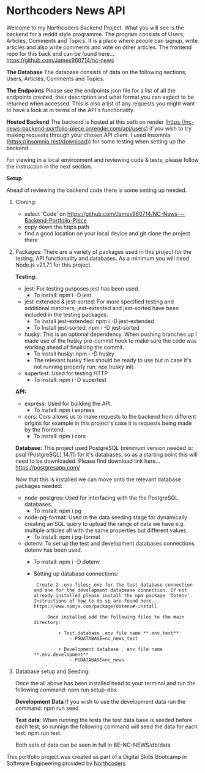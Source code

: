 # Northcoders News API

Welcome to my Northcoders Backend Project. What you will see is the backend for a reddit style programme. The program consists of Users, Articles, Comments and Topics. It is a place where people can signup, write articles and also write comments and vote on other articles.
The frontend repo for this back end can be found here... https://github.com/James960714/nc-news  

**The Database**
The database consists of data on the following sections; Users, Articles, Comments and Topics. 

**The Endpoints**
Please see the endpoints.json file for a list of all the endpoints created, their description and what format you can expect to be returned when accessed. This is also a list of any requests you might want to have a look at in terms of the API's functionality. 

**Hosted Backend**
The backend is hosted at this path on render (https://nc-news-backend-portfolio-piece.onrender.com/api/users) if you wish to try making requests through your chosen API client. I used Insomnia (https://insomnia.rest/download)) for some testing when setting up the backend.

For viewing in a local environment and reviewing code & tests; please follow the instruction in the next section. 

**Setup**

Ahead of reviewing the backend code there is some setting up needed. 

1. Cloning:
    - select 'Code' on https://github.com/James960714/NC-News---Backend-Portfolio-Piece
    - copy down the https path
    - find a good location on your local device and git clone the project there
  
2. Packages:
There are a variety of packages used in this project for the testing, API functionality and databases.
As a minimum you will need Node.js v21.7.1 for this project. 

   **Testing:**
   -  jest: For testing purposes jest has been used.
       - To install: npm i -D jest   
   -  jest-extended & jest-sorted: For more specified testing and additional matchers, jest-extented and jest-sorted have been included in the testing packages.
       - To install jest-extended: npm i -D jest-extended
       - To Install jest-sorted: npm i -D jest-sorted  
   -  husky: This is an optional dependency. When pushing branches up I made use of the husky pre-commit hook to make sure the code was working ahead of finalising the commit.
       - To install husky: npm i -D  husky
       - The relevant husky files should be ready to use but in case it's not running properly run: npx husky init. 
   -  supertest: Used for testing HTTP
       - To install: npm i -D supertest
         
    **API:**
   -  express: Used for building the API.
       - To install: npm i express
   -  cors: Cors allows us to make requests to the backend from different origins for example in this project's case it is requests being made by the frontend.
       - To install: npm i cors

   **Database:**
    This project used PostgreSQL (minimum version needed is: psql (PostgreSQL) 14.11) for it's databases, so as a starting point this will need to be downloaded. Please find download link here... https://postgresapp.com/
   
    Now that this is installed we can move onto the relevant database packages needed:
   -  node-postgres: Used for interfacing with the the PostgreSQL databases.
       - To install: npm i pg 
   -  node-pg-format: Used in the data seeding stage for dynamically creating an SQL query to upload the range of data we have e.g. multiple articles all with the same properties but different values.
       - To install: npm i pg-format     
   -  dotenv: To set up the test and development databases connections dotenv has been used.
       -   To install: npm i -D dotenv
       -   Setting up database connections:

                Create 2 .env files; one for the test database connection and one for the development databease connection. If not already installed please install the npm package 'Dotenv'. Instructions of how to do so are found here... https://www.npmjs.com/package/dotenv#-install 
                
                    Once installed add the following files to the main directory:  
                
                        + Test database .env file name **.env.test**
                            - PGDATABASE=nc_news_test
                
                        + Development database . env file name **.env.development**
                            - PGDATABASE=nc_news

     
3. Database setup and Seeding:

   Once the all above has been installed head to your terminal and run the following command: npm run setup-dbs

   **Development Data**
   If you wish to use the development data run the command: npm run seed

   **Test data**:
   When running the tests the test data base is seeded before each test; so runnign the following command will seed the data for each test:
   npm run test. 

    Both sets of data can be seen in full in BE-NC-NEWS/db/data







This portfolio project was created as part of a Digital Skills Bootcamp in Software Engineering provided by [Northcoders](https://northcoders.com/)




